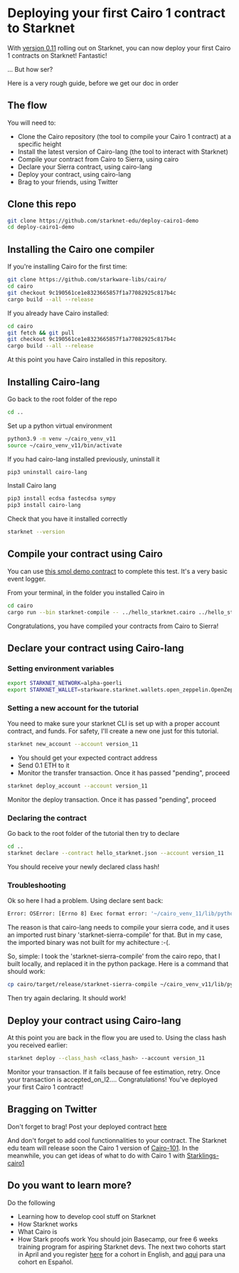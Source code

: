 # Deploying your first Cairo 1 contract to Starknet
With [version 0.11](https://starkware.medium.com/starknet-alpha-v0-11-0-the-transition-to-cairo-1-0-begins-30442d494515) rolling out on Starknet, you can now deploy your first Cairo 1 contracts on Starknet! Fantastic!

... But how ser?

Here is a very rough guide, before we get our doc in order

## The flow
You will need to:
- Clone the Cairo repository (the tool to compile your Cairo 1 contract) at a specific height
- Install the latest version of Cairo-lang (the tool to interact with Starknet)
- Compile your contract from Cairo to Sierra, using cairo 
- Declare your Sierra contract, using cairo-lang
- Deploy your contract, using cairo-lang
- Brag to your friends, using Twitter

## Clone this repo
```bash
git clone https://github.com/starknet-edu/deploy-cairo1-demo
cd deploy-cairo1-demo
```

## Installing the Cairo one compiler
If you're installing Cairo for the first time:
```bash
git clone https://github.com/starkware-libs/cairo/
cd cairo
git checkout 9c190561ce1e8323665857f1a77082925c817b4c
cargo build --all --release
```

If you already have Cairo installed:
```bash
cd cairo
git fetch && git pull
git checkout 9c190561ce1e8323665857f1a77082925c817b4c
cargo build --all --release
```

At this point you have Cairo installed in this repository. 

## Installing Cairo-lang
Go back to the root folder of the repo
```bash
cd ..
```
Set up a python virtual environment
```bash
python3.9 -m venv ~/cairo_venv_v11
source ~/cairo_venv_v11/bin/activate
```
If you had cairo-lang installed previously, uninstall it
```bash
pip3 uninstall cairo-lang
```
Install Cairo lang
```bash
pip3 install ecdsa fastecdsa sympy
pip3 install cairo-lang
```
Check that you have it installed correctly
```bash
starknet --version
```

## Compile your contract using Cairo
You can use [this smol demo contract](hello_starknet.cairo) to complete this test. It's a very basic event logger.

From your terminal, in the folder you installed Cairo in
```bash
cd cairo
cargo run --bin starknet-compile -- ../hello_starknet.cairo ../hello_starknet.json --replace-ids	
```
Congratulations, you have compiled your contracts from Cairo to Sierra!

## Declare your contract using Cairo-lang
### Setting environment variables
```bash
export STARKNET_NETWORK=alpha-goerli
export STARKNET_WALLET=starkware.starknet.wallets.open_zeppelin.OpenZeppelinAccount
```

### Setting a new account for the tutorial

You need to make sure your starknet CLI is set up with a proper account contract, and funds. For safety, I'll create a new one just for this tutorial.
```bash
starknet new_account --account version_11
```
- You should get your expected contract address
- Send 0.1 ETH to it
- Monitor the transfer transaction. Once it has passed "pending", proceed
```bash
starknet deploy_account --account version_11
```
Monitor the deploy transaction. Once it has passed "pending", proceed

### Declaring the contract
Go back to the root folder of the tutorial then try to declare
```bash
cd ..
starknet declare --contract hello_starknet.json --account version_11
```
You should receive your newly declared class hash!

### Troubleshooting
Ok so here I had a problem. Using declare sent back:
```bash
Error: OSError: [Errno 8] Exec format error: '~/cairo_venv_11/lib/python3.9/site-packages/starkware/starknet/compiler/v1/bin/starknet-sierra-compile'
```
The reason is that cairo-lang needs to compile your sierra code, and it uses an imported rust binary 'starknet-sierra-compile' for that. But in my case, the imported binary was not built for my achitecture :-(.

So, simple: I took the 'starknet-sierra-compile' from the cairo repo, that I built locally, and replaced it in the python package. Here is a command that should work:

```bash
cp cairo/target/release/starknet-sierra-compile ~/cairo_venv_v11/lib/python3.9/site-packages/starkware/starknet/compiler/v1/bin/starknet-sierra-compile
```

Then try again declaring. It should work!

## Deploy your contract using Cairo-lang
At this point you are back in the flow you are used to. Using the class hash you received earlier:
```bash
starknet deploy --class_hash <class_hash> --account version_11
```
Monitor your transaction. If it fails because of fee estimation, retry. Once your transaction is accepted_on_l2.... Congratulations! You've deployed your first Cairo 1 contract!

## Bragging on Twitter
Don't forget to brag! Post your deployed contract [here](https://twitter.com/henrlihenrli/status/1638468939939282945)

And don't forget to add cool functionnalities to your contract.
The Starknet edu team will release soon the Cairo 1 version of [Cairo-101](https://github.com/starknet-edu/starknet-cairo-101). In the meanwhile, you can get ideas of what to do with Cairo 1 with [Starklings-cairo1](https://github.com/shramee/starklings-cairo1)

## Do you want to learn more?
Do the following
- Learning how to develop cool stuff on Starknet
- How Starknet works
- What Cairo is
- How Stark proofs work
You should join Basecamp, our free 6 weeks training program for aspiring Starknet devs. The next two cohorts start in April and you register [here](https://forms.reform.app/starkware/starknet-basecamp-registration-starting-jan-4th-copy-2/itvk4e) for a cohort in English, and [aqui](https://forms.reform.app/starkware/starknet-basecamp-registration-starting-apr-11th-copy/itvk4e) para una cohort en Español.
